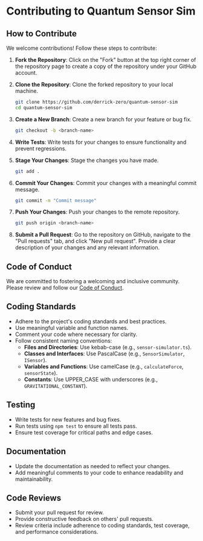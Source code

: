 # Contributing to Quantum Sensor Sim

## How to Contribute

We welcome contributions! Follow these steps to contribute:

1. **Fork the Repository**: Click on the "Fork" button at the top right corner of the repository page to create a copy of the repository under your GitHub account.

2. **Clone the Repository**: Clone the forked repository to your local machine.

   ```bash
   git clone https://github.com/derrick-zero/quantum-sensor-sim
   cd quantum-sensor-sim
   ```

3. **Create a New Branch**: Create a new branch for your feature or bug fix.

   ```bash
   git checkout -b <branch-name>
   ```

4. **Write Tests**: Write tests for your changes to ensure functionality and prevent regressions.

5. **Stage Your Changes**: Stage the changes you have made.

   ```bash
   git add .
   ```

6. **Commit Your Changes**: Commit your changes with a meaningful commit message.

   ```bash
   git commit -m "Commit message"
   ```

7. **Push Your Changes**: Push your changes to the remote repository.

   ```bash
   git push origin <branch-name>
   ```

8. **Submit a Pull Request**: Go to the repository on GitHub, navigate to the "Pull requests" tab, and click "New pull request". Provide a clear description of your changes and any relevant information.

## Code of Conduct

We are committed to fostering a welcoming and inclusive community. Please review and follow our [Code of Conduct](https://www.contributor-covenant.org/version/2/0/code_of_conduct/).

## Coding Standards

- Adhere to the project's coding standards and best practices.
- Use meaningful variable and function names.
- Comment your code where necessary for clarity.
- Follow consistent naming conventions:
  - **Files and Directories**: Use kebab-case (e.g., `sensor-simulator.ts`).
  - **Classes and Interfaces**: Use PascalCase (e.g., `SensorSimulator`, `ISensor`).
  - **Variables and Functions**: Use camelCase (e.g., `calculateForce`, `sensorState`).
  - **Constants**: Use UPPER_CASE with underscores (e.g., `GRAVITATIONAL_CONSTANT`).

## Testing

- Write tests for new features and bug fixes.
- Run tests using `npm test` to ensure all tests pass.
- Ensure test coverage for critical paths and edge cases.

## Documentation

- Update the documentation as needed to reflect your changes.
- Add meaningful comments to your code to enhance readability and maintainability.

## Code Reviews

- Submit your pull request for review.
- Provide constructive feedback on others' pull requests.
- Review criteria include adherence to coding standards, test coverage, and performance considerations.
